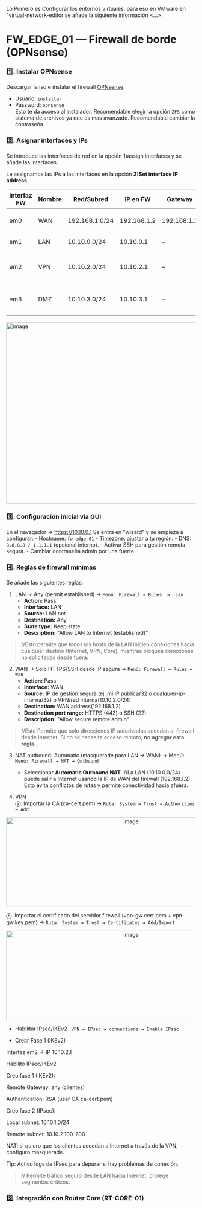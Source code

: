 
Lo Primero es Configurar los entornos virtuales, para eso en VMware en "virtual-network-editor se añade la siguiente información <...>.

# FW_EDGE_01 — Firewall de borde (OPNsense) 
### 1️⃣. Instalar OPNsense
Descargar la iso e instalar el firewall [OPNsense](https://opnsense.org/download/). <!-- https://docs.opnsense.org/manual/how-tos/ipsec-rw-srv-mschapv2.html -->
- Usuario: `installer`  
- Password: `opnsense`  
Esto te da acceso al instalador.
Recomendable elegir la opción `ZFS` como sistema de  archivos ya que es mas avanzado.
Recomendable cambiar la contraseña.

### 2️⃣. Asignar interfaces y IPs
Se introduce las interfaces de red en la opción 1)assign interfaces y se añade las interfaces.

Le assignamos las IPs a las interfaces en la opción **2)Set interface IP address** .


| Interfaz FW | Nombre | Red/Subred     | IP en FW       | Gateway          | Función                                |
|-------------|--------|---------------|----------------|----------------|----------------------------------------|
| em0         | WAN    | 192.168.1.0/24 | 192.168.1.2    | 192.168.1.1    | Conexión a Internet / router ISP        |
| em1         | LAN    | 10.10.0.0/24   | 10.10.0.1      | –              | Red interna/core                        |
| em2         | VPN    | 10.10.2.0/24   | 10.10.2.1      | –              | Gateway VPN (clientes remotos)          |
| em3         | DMZ    | 10.10.3.0/24   | 10.10.3.1      | –              | Servidores expuestos (WEB, MAIL, DNS)   |


<img width="1755" height="481" alt="image" src="https://github.com/user-attachments/assets/8e3abf26-e2c9-4d13-894c-067ebdc08f11" />



### 3️⃣. Configuración inicial via GUI
En el navegador → https://10.10.0.1
Se entra en "wizard" y se empieza a configurar:
     - Hostname: `fw-edge-01`
     - Timezone: ajustar a tu región.
     - DNS: `8.8.8.8 / 1.1.1.1` (opcional interno).
     - Activar SSH para gestión remota segura.
     - Cambiar contraseña admin por una fuerte.

### 4️⃣. Reglas de firewall mínimas

Se añade las siguientes reglas: 
    
  1. LAN → Any (permit established)  → `Menú: Firewall → Rules  →  Lan`
     - **Action:** Pass
     - **Interface:** LAN
     - **Source:** LAN net
     - **Destination:** Any
     - **State type:** Keep state
     - **Description:** "Allow LAN to Internet (established)"
  >//Esto permite que todos los hosts de la LAN inicien conexiones hacia cualquier destino (Internet, VPN, Core), mientras bloquea conexiones no solicitadas desde fuera.
  
  2. WAN → Solo HTTPS/SSH desde IP segura  → `Menú: Firewall → Rules → Wan`
     - **Action:** Pass
     - **Interface:** WAN
     - **Source:** IP de gestión segura (ej: mi IP pública/32 o cualquier-ip-interna/32) o VPN/red interna(10.10.2.0/24) 
     - **Destination:** WAN address(192.168.1.2)
     - **Destination port range:** HTTPS (443) o SSH (22)
     - **Description:** "Allow secure remote admin"
  >//Esto Permite que solo direcciones IP autorizadas accedan al firewall desde Internet. Si no se necesita acceso remoto, **no agregar esta regla**.

  3. NAT outbound: Automatic (masquerade para LAN → WAN) → Menú: `Menú: Firewall → NAT → Outbound`
     - Seleccionar **Automatic Outbound NAT**.
 //La LAN (10.10.0.0/24) puede salir a Internet usando la IP de WAN del firewall (192.168.1.2). Esto evita conflictos de rutas y permite conectividad hacia afuera.

  4. VPN </br>
  ⓐ. Importar la CA (ca-cert.pem) → `Ruta: System → Trust → Authorities → Add`
<div align="center">
     <img width="648" height="237" alt="image" src="https://github.com/user-attachments/assets/15b6e07d-b6ec-4417-bbf7-42e3ef1a279a">
</div>

   ⓑ. Importar el certificado del servidor firewall (vpn-gw.cert.pem + vpn-gw.key.pem) → `Ruta: System → Trust → Certificates → Add/Import`
<div align="center">
     <img width="648" height="237" alt="image" src="https://github.com/user-attachments/assets/3c67e92a-0ec3-41b3-9640-6024289832ab" />
</div>
<!-- Activa el servicio IPSec en el firewall. 
⚡ Ojo: el archivo **ca.key.pem** NO se sube al firewall. Esa clave privada de la CA se guarda bajo 7 llaves 🔐. Solo sirve si quieres generar más certificados en la máquina local.
-->

<!-- 
<img width="1190" height="52" alt="image" src="https://github.com/user-attachments/assets/20fe4065-7f80-42e8-9931-f6e44b530941" />

## 🐱 Concatenar certificado e intermediarios para validar el check y me aparezca en verde.

Si mi certificado tiene un intermediario (o solo quiero asegurarme), creo un archivo que contenga primero **mi certificado** y luego **la CA pública**:

```bash
cat vpn-gw-cert.pem ca-cert.pem > vpn-gw-fullchain.pem
```
vpn-gw-cert.pem → mi certificado del gateway 🐶

ca-cert.pem → el certificado público de mi CA 🐹

vpn-gw-fullchain.pem → archivo que OPNsense puede usar para validar toda la cadena 🐰

🐼 Importar el certificado completo en OPNsense
Voy a:

System → Trust → Certificates → +Add
En Certificate data, pego el contenido de vpn-gw-fullchain.pem 🦊

En Private key data, pego mi vpn-gw.key.pem 🐸


Ahora OPNsense tendrá toda la cadena y podrá validar el certificado 🐵.
La GUI debería mostrar el check verde, porque ve que mi certificado está firmado por una CA confiable 🐷.

🐔 Confirmar la validación
Después de subirlo, refresco la lista de certificados 🐧

Si aún veo la X, me aseguro de que la CA esté marcada como trusted en:

System → Trust → Authorities
Una vez hecho esto, la GUI reconocerá mi certificado como válido 🐢.
-->


- Habilitar IPsec/IKEv2
` 
VPN → IPsec → connections → Enable IPsec
` 
<!-- Activa el servicio IPSec en el firewall. -->

- Crear Fase 1 (IKEv2)

  

Interfaz em2 → IP 10.10.2.1

Habilito IPsec/IKEv2

Creo fase 1 (IKEv2):

Remote Gateway: any (clientes)

Authentication: RSA (usar CA ca-cert.pem)

Creo fase 2 (IPsec):

Local subnet: 10.10.1.0/24

Remote subnet: 10.10.2.100-200

NAT: si quiero que los clientes accedan a Internet a través de la VPN, configuro masquerade.

Tip: Activo logs de IPsec para depurar si hay problemas de conexión.

>// Permite tráfico seguro desde LAN hacia Internet, protege segmentos críticos.

### 5️⃣. Integración con Router Core (RT-CORE-01)



